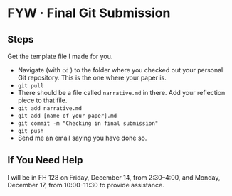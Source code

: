 # FYW · Final Git Submission

## Steps

Get the template file I made for you.

- Navigate (with `cd` ) to the folder where you checked out your personal Git repository. This is the one where your paper is.
- `git pull`
- There should be a file called `narrative.md` in there. Add your reflection piece to that file.
- `git add narrative.md`
- `git add [name of your paper].md`
- `git commit -m "Checking in final submission"`
- `git push`
- Send me an email saying you have done so.

## If You Need Help

I will be in FH 128 on Friday, December 14, from 2:30–4:00, and Monday, December 17, from 10:00–11:30 to provide assistance. 